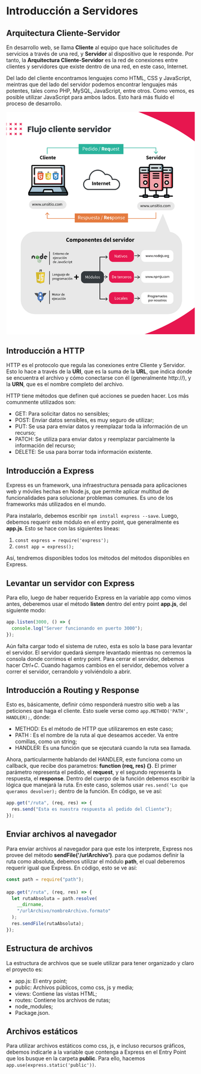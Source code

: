 <!--MODELOS DE ESTRUCTURA-->
<!-- # Encabezado 1 -->
<!-- **Negrita** -->
<!-- *Cursiva*  -->
<!-- [Texto del enlace](URL) -->
<!-- ![Texto alternativo](URL de la imagen) -->
<!-- Lineas horizontales: ---  -->
<!-- Citas: > --->
<!-- `Código en línea` --->
<!-- ```Código en varias líneas``` --->

# Introducción a Servidores

## Arquitectura Cliente-Servidor

En desarrollo web, se llama **Cliente** al equipo que hace solicitudes de servicios a través de una red, y **Servidor** al dispositivo que le responde. Por tanto, la **Arquitectura Cliente-Servidor** es la red de conexiones entre clientes y servidores que existe dentro de una red, en este caso, Internet.

Del lado del cliente encontramos lenguajes como HTML, CSS y JavaScript, meintras que del lado del servidor podemos encontrar lenguajes más potentes, tales como PHP, MySQL, JavaScript, entre otros. Como vemos, es posible utilizar JavaScript para ambos lados. Esto hará más fluido el proceso de desarrollo.

![Flujo Cliente Servidor](../media/1a_flujoClienteServidor.jpg)

## Introducción a HTTP

HTTP es el protocolo que regula las conexiones entre Cliente y Servidor. Esto lo hace a través de la **URI**, que es la suma de la **URL**, que indica donde se encuentra el archivo y cómo conectarse con él (generalmente http://), y la **URN**, que es el nombre completo del archivo.

HTTP tiene métodos que definen qué acciones se pueden hacer. Los más comunmente utilizados son:

- GET: Para solicitar datos no sensibles;
- POST: Enviar datos sensibles, es muy seguro de utilizar;
- PUT: Se usa para enviar datos y reemplazar toda la información de un recurso;
- PATCH: Se utiliza para enviar datos y reemplazar parcialmente la información del recurso;
- DELETE: Se usa para borrar toda información existente.

## Introducción a Express

Express es un framework, una infraestructura pensada para aplicaciones web y móviles hechas en Node.js, que permite aplicar multitud de funcionalidades para solucionar problemas comunes. Es uno de los frameworks más utilizados en el mundo.

Para instalarlo, debemos escribir `npm install express --save`. Luego, debemos requerir este módulo en el entry point, que generalmente es **app.js**. Esto se hace con las siguientes líneas:

1. `const express = require('express');`
2. `const app = express();`

Así, tendremos disponibles todos los métodos del métodos disponibles en Express.

## Levantar un servidor con Express

Para ello, luego de haber requerido Express en la variable app como vimos antes, deberemos usar el método **listen** dentro del entry point **app.js**, del siguiente modo:

```javascript
app.listen(3000, () => {
  console.log("Server funcionando en puerto 3000");
});
```

Aún falta cargar todo el sistema de ruteo, esta es solo la base para levantar el servidor. El servidor quedará siempre levantado mientras no cerremos la consola donde corrimos el entry point. Para cerrar el servidor, debemos hacer _Ctrl+C_. Cuando hagamos cambios en el servidor, debemos volver a correr el servidor, cerrandolo y volviéndolo a abrir.

## Introducción a Routing y Response

Esto es, básicamente, definir cómo responderá nuestro sitio web a las peticiones que haga el cliente. Esto suele verse como `app.METHOD('PATH', HANDLER);`, dónde:

- METHOD: Es el método de HTTP que utilizaremos en este caso;
- PATH : Es el nombre de la ruta al que deseamos acceder. Va entre comillas, como un string;
- HANDLER: Es una función que se ejecutará cuando la ruta sea llamada.

Ahora, particularmente hablando del HANDLER, este funciona como un callback, que recibe dos parametros: **function (req, res) {}**. El primer parámetro representa el pedido, el **request**, y el segundo representa la respuesta, el **response**. Dentro del cuerpo de la función debemos escribir la lógica que manejará la ruta. En este caso, solemos usar `res.send('Lo que queramos devolver);` dentro de la función. En código, se ve así:

```javascript
app.get("/ruta", (req, res) => {
  res.send("Esta es nuestra respuesta al pedido del Cliente");
});
```

## Enviar archivos al navegador

Para enviar archivos al navegador para que este los interprete, Express nos provee del método **sendFile('/urlArchivo')**. para que podamos definir la ruta como absoluta, debemos utilizar el módulo **path**, el cual deberemos requerir igual que Express. En código, esto se ve así:

```javascript
const path = require("path");

app.get("/ruta", (req, res) => {
  let rutaAbsoluta = path.resolve(
    __dirname,
    "/urlArchivo/nombreArchivo.formato"
  );
  res.sendFile(rutaAbsoluta);
});
```

## Estructura de archivos

La estructura de archivos que se suele utilizar para tener organizado y claro el proyecto es:

- app.js: El entry point;
- public: Archivos públicos, como css, js y media;
- views: Contiene las vistas HTML;
- routes: Contiene los archivos de rutas;
- node_modules;
- Package.json.

## Archivos estáticos

Para utilizar archivos estáticos como css, js, e incluso recursos gráficos, debemos indicarle a la variable que contenga a Express en el Entry Point que los busque en la carpeta **public**. Para ello, hacemos `app.use(express.static('public'))`.

